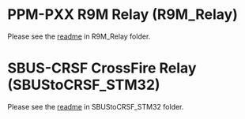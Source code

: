 # PPM-PXX R9M Relay (R9M_Relay)

Please see the [readme](/R9M_Relay/readme.md) in R9M_Relay folder.

# SBUS-CRSF CrossFire Relay (SBUStoCRSF_STM32)

Please see the [readme](/SBUStoCRSF_STM32/readme.md) in SBUStoCRSF_STM32 folder.
